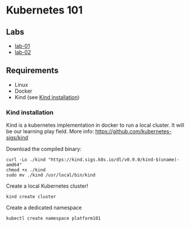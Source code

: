 # Kubernetes 101

## Labs

- [lab-01](./lab-01)
- [lab-02](./lab-02)

## Requirements

- Linux
- Docker
- Kind (see [Kind installation](#kind-installation))

### Kind installation

Kind is a kubernetes implementation in docker to run a local cluster. It will be our learning play field. More info: https://github.com/kubernetes-sigs/kind

Download the compiled binary:
```
curl -Lo ./kind "https://kind.sigs.k8s.io/dl/v0.9.0/kind-$(uname)-amd64"
chmod +x ./kind
sudo mv ./kind /usr/local/bin/kind
```

Create a local Kubernetes cluster!
```
kind create cluster
```

Create a dedicated namespace
```
kubectl create namespace platform101
```
